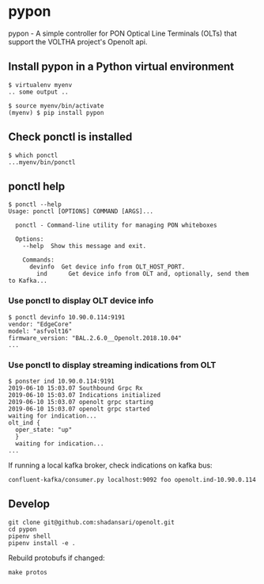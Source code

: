 # pypon

pypon - A simple controller for  PON Optical Line Terminals (OLTs) that support the VOLTHA project's Openolt api.

## Install pypon in a Python virtual environment
```
$ virtualenv myenv
.. some output ..

$ source myenv/bin/activate
(myenv) $ pip install pypon
```
## Check ponctl is installed
```
$ which ponctl
...myenv/bin/ponctl
```
## ponctl help
```
$ ponctl --help
Usage: ponctl [OPTIONS] COMMAND [ARGS]...

  ponctl - Command-line utility for managing PON whiteboxes

  Options:
    --help  Show this message and exit.

    Commands:
      devinfo  Get device info from OLT_HOST_PORT.
        ind      Get device info from OLT and, optionally, send them to Kafka...
```
### Use ponctl to display OLT device info
```
$ ponctl devinfo 10.90.0.114:9191
vendor: "EdgeCore"
model: "asfvolt16"
firmware_version: "BAL.2.6.0__Openolt.2018.10.04"
...
```
### Use ponctl to display streaming indications from OLT
```
$ ponster ind 10.90.0.114:9191
2019-06-10 15:03.07 Southbound Grpc Rx
2019-06-10 15:03.07 Indications initialized
2019-06-10 15:03.07 openolt grpc starting
2019-06-10 15:03.07 openolt grpc started
waiting for indication...
olt_ind {
  oper_state: "up"
  }
  waiting for indication...
...
```
If running a local kafka broker, check indications on kafka bus:
```
confluent-kafka/consumer.py localhost:9092 foo openolt.ind-10.90.0.114
```
## Develop
```
git clone git@github.com:shadansari/openolt.git
cd pypon
pipenv shell
pipenv install -e .
```
Rebuild protobufs if changed:
```
make protos
```
